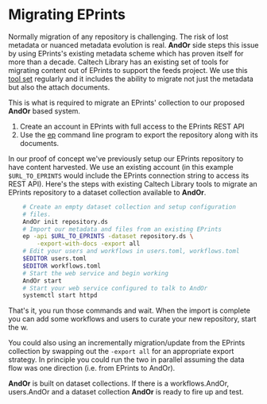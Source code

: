 
# Migrating EPrints

Normally migration of any repository is challenging. The
risk of lost metadata or nuanced metadata evolution is real. 
**AndOr** side steps this issue by using EPrints's existing metadata 
scheme which has proven itself for more than a decade. Caltech Library 
has an existing set of tools for migrating content out of EPrints to
support the feeds project.  We use this 
[tool set](https://caltechlibrary.github.io/eprinttools)
regularly and it includes the ability to migrate not just the metadata
but also the attach documents. 

This is what is required to migrate an EPrints' collection to 
our proposed **AndOr** based system.

1. Create an account in EPrints with full access to the EPrints REST API
2. Use the [ep](https://caltechlibrary.github.io/eprinttools/docs/ep/) command line program to export the repository along with its documents.

In our proof of concept we've previously setup our EPrints repository
to have content harvested. We use an existing account (in this
example `$URL_TO_EPRINTS` would include the EPrints connection string
to access its REST API).  Here's the steps with existing Caltech Library 
tools to migrate an EPrints repository to a dataset collection 
available to **AndOr**.

```bash
    # Create an empty dataset collection and setup configuration
    # files.
    AndOr init repository.ds 
    # Import our metadata and files from an existing EPrints
    ep -api $URL_TO_EPRINTS -dataset repository.ds \
        -export-with-docs -export all
    # Edit your users and workflows in users.toml, workflows.toml
    $EDITOR users.toml
    $EDITOR workflows.toml
    # Start the web service and begin working
    AndOr start
    # Start your web service configured to talk to AndOr
    systemctl start httpd
```

That's it, you run those commands and wait. When the import
is complete you can add some workflows and users to curate your
new repository, start the w.

You could also using an incrementally migration/update from
the EPrints collection by swapping out the `-export all` for an
appropriate export strategy. In principle you could run the two
in parallel assuming the data flow was one direction (i.e.
from EPrints to AndOr).

**AndOr** is built on dataset collections. If there is a
workflows.AndOr, users.AndOr and a dataset collection
**AndOr** is ready to fire up and test.

